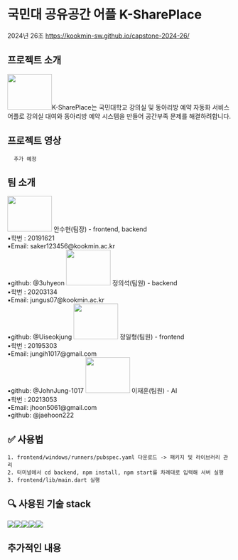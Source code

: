 # 국민대 공유공간 어플 K-SharePlace
2024년 26조 https://kookmin-sw.github.io/capstone-2024-26/


## 프로젝트 소개
<img src="https://github.com/kookmin-sw/capstone-2024-26/blob/master/read.me_image/Group%2016.png" width="100" height="80">K-SharePlace는 국민대학교 강의실 및 동아리방 예약 자동화 서비스 어플로 강의실 대여와 동아리방 예약 시스템을 만들어 공간부족 문제를 해결하려합니다.
    

## 프로젝트 영상

      추가 예정



## 팀 소개
<img src="https://github.com/kookmin-sw/capstone-2024-26/blob/master/read.me_image/%EB%BD%80%EB%A1%9C%EB%A1%9C.jpg" width="100" height="80">
안수현(팀장) - frontend, backend<br/>▪️학번 : 20191621<br/>▪️Email: saker123456@kookmin.ac.kr<br/>▪️github: @3uhyeon


<img src="https://github.com/kookmin-sw/capstone-2024-26/blob/master/read.me_image/%EB%A3%A8%ED%94%BC.jpg" width="100" height="80">
정의석(팀원) - backend<br/>▪️학번 : 20203134<br/>▪️Email: jungus07@kookmin.ac.kr<br/>▪️github: @Uiseokjung
            
<img src="https://github.com/kookmin-sw/capstone-2024-26/blob/master/read.me_image/%ED%8F%AC%EB%B9%84.jpg" width="100" height="80">
정일형(팀원) - frontend<br/>▪️학번 : 20195303<br/>▪️Email: jungih1017@gmail.com<br/>▪️github: @JohnJung-1017
            
<img src="https://github.com/kookmin-sw/capstone-2024-26/blob/master/read.me_image/%ED%81%AC%EB%A1%B1.jpg" width="100" height="80">
이재훈(팀원) - AI<br/>▪️학번 : 20213053<br/>▪️Email: jhoon5061@gmail.com<br/>▪️github: @jaehoon222

## ✅ 사용법

    1. frontend/windows/runners/pubspec.yaml 다운로드 -> 패키지 및 라이브러리 관리
    2. 터미널에서 cd backend, npm install, npm start를 차례대로 입력해 서버 실행
    3. frontend/lib/main.dart 실행

    
 ## 🔍 사용된 기술 stack
 <img src="https://img.shields.io/badge/flutter-02569B?style=for-the-badge&logo=flutter&logoColor=white"><img src="https://img.shields.io/badge/node.js-339933?style=for-the-badge&logo=node.js&logoColor=white"><img src="https://img.shields.io/badge/Firebase-FFCA28?style=for-the-badge&logo=Firebase&logoColor=white"><img src="https://img.shields.io/badge/Dart-0175C2?style=for-the-badge&logo=Dart&logoColor=white"><img src="https://img.shields.io/badge/Python-3776AB?style=for-the-badge&logo=Python&logoColor=white">

 
 ## 추가적인 내용

        
